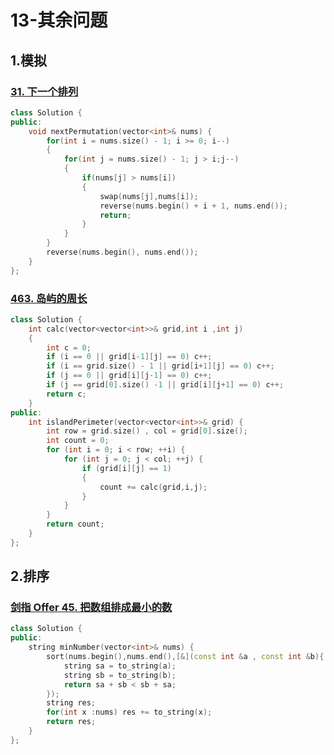 # 13-其余问题

## 1.模拟

### [31. 下一个排列](https://leetcode.cn/problems/next-permutation/)

```cpp
class Solution {
public:
    void nextPermutation(vector<int>& nums) {
        for(int i = nums.size() - 1; i >= 0; i--)
        {
            for(int j = nums.size() - 1; j > i;j--)
            {
                if(nums[j] > nums[i])
                {
                    swap(nums[j],nums[i]);
                    reverse(nums.begin() + i + 1, nums.end());
                    return;
                }
            }
        }
        reverse(nums.begin(), nums.end());
    }
};
```

### [463. 岛屿的周长](https://leetcode.cn/problems/island-perimeter/)

```cpp
class Solution {
    int calc(vector<vector<int>>& grid,int i ,int j)
    {
        int c = 0;
        if (i == 0 || grid[i-1][j] == 0) c++;
        if (i == grid.size() - 1 || grid[i+1][j] == 0) c++;
        if (j == 0 || grid[i][j-1] == 0) c++;
        if (j == grid[0].size() -1 || grid[i][j+1] == 0) c++;
        return c;
    }
public:
    int islandPerimeter(vector<vector<int>>& grid) {
        int row = grid.size() , col = grid[0].size();
        int count = 0;
        for (int i = 0; i < row; ++i) {
            for (int j = 0; j < col; ++j) {
                if (grid[i][j] == 1)
                {
                    count += calc(grid,i,j);
                }
            }
        }
        return count;
    }
};
```



## 2.排序

### [剑指 Offer 45. 把数组排成最小的数](https://leetcode.cn/problems/ba-shu-zu-pai-cheng-zui-xiao-de-shu-lcof/)

```cpp
class Solution {
public:
    string minNumber(vector<int>& nums) {
        sort(nums.begin(),nums.end(),[&](const int &a , const int &b){
            string sa = to_string(a);
            string sb = to_string(b);
            return sa + sb < sb + sa;
        });
        string res;
        for(int x :nums) res += to_string(x);
        return res;
    }
};
```

